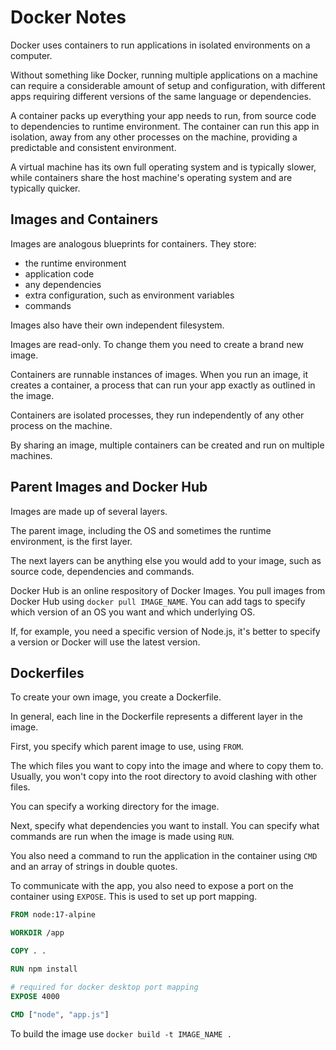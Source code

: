 # Docker Notes
Docker uses containers to run applications in isolated environments on a computer.

Without something like Docker, running multiple applications on a machine can require a considerable amount of setup and configuration, with different apps requiring different versions of the same language or dependencies.

A container packs up everything your app needs to run, from source code to dependencies to runtime environment. The container can run this app in isolation, away from any other processes on the machine, providing a predictable and consistent environment.

A virtual machine has its own full operating system and is typically slower, while containers share the host machine's operating system and are typically quicker.

## Images and Containers
Images are analogous blueprints for containers. They store:
- the runtime environment
- application code
- any dependencies
- extra configuration, such as environment variables
- commands

Images also have their own independent filesystem.

Images are read-only. To change them you need to create a brand new image.

Containers are runnable instances of images. When you run an image, it creates a container, a process that can run your app exactly as outlined in the image.

Containers are isolated processes, they run independently of any other process on the machine.

By sharing an image, multiple containers can be created and run on multiple machines.

## Parent Images and Docker Hub
Images are made up of several layers.

The parent image, including the OS and sometimes the runtime environment, is the first layer.

The next layers can be anything else you would add to your image, such as source code, dependencies and commands.

Docker Hub is an online respository of Docker Images. You pull images from Docker Hub using `docker pull IMAGE_NAME`. You can add tags to specify which version of an OS you want and which underlying OS.

If, for example, you need a specific version of Node.js, it's better to specify a version or Docker will use the latest version.

## Dockerfiles
To create your own image, you create a Dockerfile.

In general, each line in the Dockerfile represents a different layer in the image.

First, you specify which parent image to use, using `FROM`.

The which files you want to copy into the image and where to copy them to. Usually, you won't copy into the root directory to avoid clashing with other files.

You can specify a working directory for the image.

Next, specify what dependencies you want to install. You can specify what commands are run when the image is made using `RUN`. 

You also need a command to run the application in the container using `CMD`  and an array of strings in double quotes.

To communicate with the app, you also need to expose a port on the container using `EXPOSE`. This is used to set up port mapping.

```Dockerfile
FROM node:17-alpine

WORKDIR /app

COPY . .

RUN npm install

# required for docker desktop port mapping
EXPOSE 4000

CMD ["node", "app.js"]
```

To build the image use `docker build -t IMAGE_NAME .`